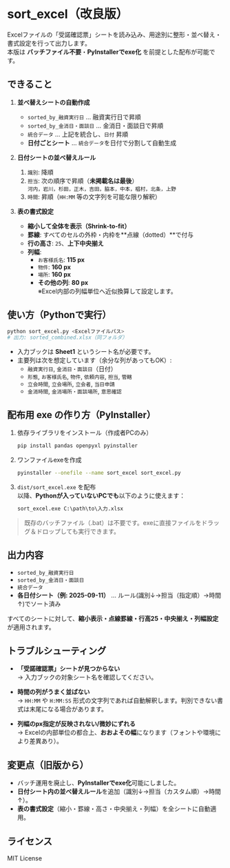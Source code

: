 # sort_excel（改良版）

Excelファイルの「受諾確認票」シートを読み込み、用途別に整形・並べ替え・書式設定を行って出力します。  
本版は **バッチファイル不要**・**PyInstallerでexe化** を前提とした配布が可能です。


## できること

1. **並べ替えシートの自動作成**
   - `sorted_by_融資実行日` … 融資実行日で昇順
   - `sorted_by_金消日・面談日` … 金消日・面談日で昇順
   - `統合データ` … 上記を統合し、`日付` 昇順
   - **日付ごとシート** … `統合データ`を日付で分割して自動生成

2. **日付シートの並べ替えルール**
   1) `識別`: 降順  
   2) `担当`: 次の順序で昇順（**未掲載名は最後**）  
      `河内，岩川，杉田，正木，吉田，脇本，中本，椙村，北条，上野`  
   3) `時間`: 昇順（`HH:MM` 等の文字列を可能な限り解釈）

3. **表の書式設定**
   - **縮小して全体を表示（Shrink-to-fit）**
   - **罫線**: すべてのセルの外枠・内枠を**点線（dotted）**で付与
   - **行の高さ**: `25`、**上下中央揃え**
   - **列幅**:  
     - `お客様氏名`: **115 px**  
     - `物件`: **160 px**  
     - `場所`: **160 px**  
     - **その他の列**: **80 px**  
     ※Excel内部の列幅単位へ近似換算して設定します。


## 使い方（Pythonで実行）

```bash
python sort_excel.py <Excelファイルパス>
# 出力: sorted_combined.xlsx（同フォルダ）
```

- 入力ブックは **Sheet1** というシート名が必要です。
- 主要列は次を想定しています（余分な列があってもOK）:
  - `融資実行日`, `金消日・面談日`（日付）
  - `形態`, `お客様氏名`, `物件`, `依頼内容`, `担当`, `管轄`
  - `立会時間`, `立会場所`, `立会者`, `当日申請`
  - `金消時間`, `金消場所・面談場所`, `意思確認`


## 配布用 exe の作り方（PyInstaller）

1. 依存ライブラリをインストール（作成者PCのみ）
   ```bash
   pip install pandas openpyxl pyinstaller
   ```

2. ワンファイルexeを作成
   ```bash
   pyinstaller --onefile --name sort_excel sort_excel.py
   ```

3. `dist/sort_excel.exe` を配布  
   以降、**Pythonが入っていないPCでも**以下のように使えます：
   ```cmd
   sort_excel.exe C:\path\to\入力.xlsx
   ```

> 既存のバッチファイル（.bat）は不要です。exeに直接ファイルをドラッグ＆ドロップしても実行できます。


## 出力内容

- `sorted_by_融資実行日`
- `sorted_by_金消日・面談日`
- `統合データ`
- **各日付シート（例: 2025-09-11）** … ルール(識別↓→担当（指定順）→時間↑)でソート済み

すべてのシートに対して、**縮小表示・点線罫線・行高25・中央揃え・列幅設定**が適用されます。

## トラブルシューティング

- **「受諾確認票」シートが見つからない**  
  → 入力ブックの対象シート名を確認してください。

- **時間の列がうまく並ばない**  
  → `HH:MM` や `H:MM:SS` 形式の文字列であれば自動解釈します。判別できない書式は末尾になる場合があります。

- **列幅のpx指定が反映されない/微妙にずれる**  
  → Excelの内部単位の都合上、**おおよその幅**になります（フォントや環境により差異あり）。


## 変更点（旧版から）

- バッチ運用を廃止し、**PyInstallerでexe化**可能にしました。
- **日付シート内の並べ替えルール**を追加（識別↓→担当（カスタム順）→時間↑）。
- **表の書式設定**（縮小・罫線・高さ・中央揃え・列幅）を全シートに自動適用。


## ライセンス

MIT License
